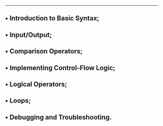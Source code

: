 -----------------------------------------------------
• Introduction to Basic Syntax;
-----------------------------------------------------
• Input/Output;
-----------------------------------------------------
• Comparison Operators;
-----------------------------------------------------
• Implementing Control-Flow Logic;
-----------------------------------------------------
• Logical Operators;
-----------------------------------------------------
• Loops;
-----------------------------------------------------
• Debugging and Troubleshooting.
-----------------------------------------------------
